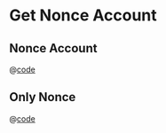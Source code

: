 # Get Nonce Account

## Nonce Account

@[code](@/advanced/durable-nonce/get-nonce-account/main.go)

## Only Nonce

@[code](@/advanced/durable-nonce/get-nonce-from-nonce-account/main.go)
